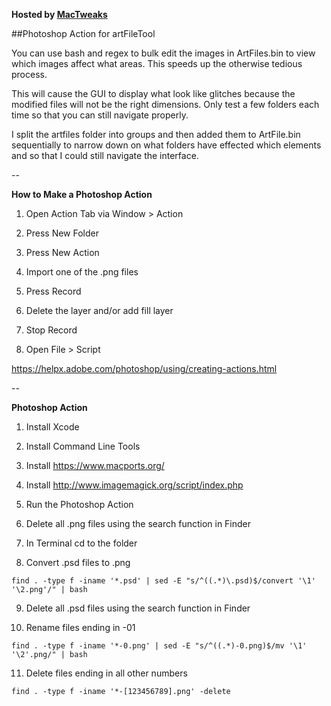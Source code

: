 **Hosted by [MacTweaks](http://www.mactweaks.net)**

##Photoshop Action for artFileTool

You can use bash and regex to bulk edit the images in ArtFiles.bin to view which images affect what areas. This speeds up the otherwise tedious process.

This will cause the GUI to display what look like glitches because the modified files will not be the right dimensions. Only test a few folders each time so that you can still navigate properly.

I split the artfiles folder into groups and then added them to ArtFile.bin sequentially to narrow down on what folders have effected which elements and so that I could still navigate the interface.

--

**How to Make a Photoshop Action**

1) Open Action Tab via Window > Action 

2) Press New Folder 

3) Press New Action

4) Import one of the .png files 

5) Press Record 

6) Delete the layer and/or add fill layer  

7) Stop Record 

8) Open File > Script 

https://helpx.adobe.com/photoshop/using/creating-actions.html

--

**Photoshop Action**

1) Install Xcode

2) Install Command Line Tools

3) Install https://www.macports.org/

4) Install http://www.imagemagick.org/script/index.php

5) Run the Photoshop Action

6) Delete all .png files using the search function in Finder

7) In Terminal cd to the folder

8) Convert .psd files to .png 

```find . -type f -iname '*.psd' | sed -E "s/^((.*)\.psd)$/convert '\1' '\2.png'/" | bash```

9) Delete all .psd files using the search function in Finder

10) Rename files ending in -01 

```find . -type f -iname '*-0.png' | sed -E "s/^((.*)-0.png)$/mv '\1' '\2'.png/" | bash```

11) Delete files ending in all other numbers 

```find . -type f -iname '*-[123456789].png' -delete```

